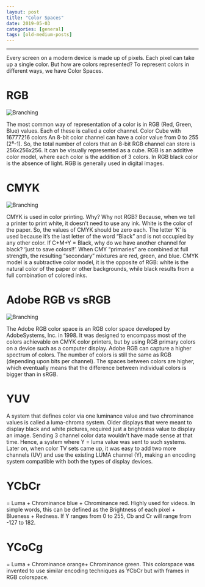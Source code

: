 ```yaml
---
layout: post
title: "Color Spaces"
date: 2019-05-03
categories: [general]
tags: [old-medium-posts]
---
```

---

Every screen on a modern device is made up of pixels. Each pixel can take up a single color. But how are colors represented? To represent colors in different ways, we have Color Spaces.

# RGB
![Branching](https://miro.medium.com/v2/resize:fit:640/format:webp/1*44S9iK5xMcfRCXvu7cDulg.jpeg)

The most common way of representation of a color is in RGB (Red, Green, Blue) values. Each of these is called a color channel.
Color Cube with 16777216 colors
An 8-bit color channel can have a color value from 0 to 255 (2⁸-1). So, the total number of colors that an 8-bit RGB channel can store is 256x256x256. It can be visually represented as a cube. RGB is an additive color model, where each color is the addition of 3 colors. In RGB black color is the absence of light. RGB is generally used in digital images.

# CMYK
![Branching](https://miro.medium.com/v2/resize:fit:640/format:webp/1*KE0kasMX_nn8BrRAdR0UJg.png)

CMYK is used in color printing. Why? Why not RGB? Because, when we tell a printer to print white, it doesn’t need to use any ink. White is the color of the paper. So, the values of CMYK should be zero each. The letter ‘K’ is used because it’s the last letter of the word “Black” and is not occupied by any other color. If C+M+Y = Black, why do we have another channel for black? ‘just to save colors!!’. When CMY “primaries” are combined at full strength, the resulting “secondary” mixtures are red, green, and blue. CMYK model is a subtractive color model, it is the opposite of RGB: white is the natural color of the paper or other backgrounds, while black results from a full combination of colored inks.

# Adobe RGB vs sRGB
![Branching](https://miro.medium.com/v2/resize:fit:630/format:webp/1*cHq_moN4Z7Xlk5fyiVOy0A.png)

The Adobe RGB color space is an RGB color space developed by AdobeSystems, Inc. in 1998. It was designed to encompass most of the colors achievable on CMYK color printers, but by using RGB primary colors on a device such as a computer display. Adobe RGB can capture a higher spectrum of colors. The number of colors is still the same as RGB (depending upon bits per channel). The spaces between colors are higher, which eventually means that the difference between individual colors is bigger than in sRGB.

# YUV
A system that defines color via one luminance value and two chrominance values is called a luma-chroma system. Older displays that were meant to display black and white pictures, required just a brightness value to display an image. Sending 3 channel color data wouldn't have made sense at that time. Hence, a system where Y = luma value was sent to such systems. Later on, when color TV sets came up, it was easy to add two more channels (UV) and use the existing LUMA channel (Y), making an encoding system compatible with both the types of display devices.

# YCbCr
= Luma + Chrominance blue + Chrominance red. Highly used for videos. In simple words, this can be defined as the Brightness of each pixel + Blueness + Redness. If Y ranges from 0 to 255, Cb and Cr will range from -127 to 182.

# YCoCg
= Luma + Chrominance orange+ Chrominance green. This colorspace was invented to use similar encoding techniques as YCbCr but with frames in RGB colorspace.